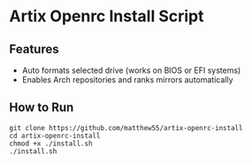 # Artix Openrc Install Script

## Features
- Auto formats selected drive (works on BIOS or EFI systems)
- Enables Arch repositories and ranks mirrors automatically

## How to Run
```
git clone https://github.com/matthew55/artix-openrc-install
cd artix-openrc-install
chmod +x ./install.sh
./install.sh
```
